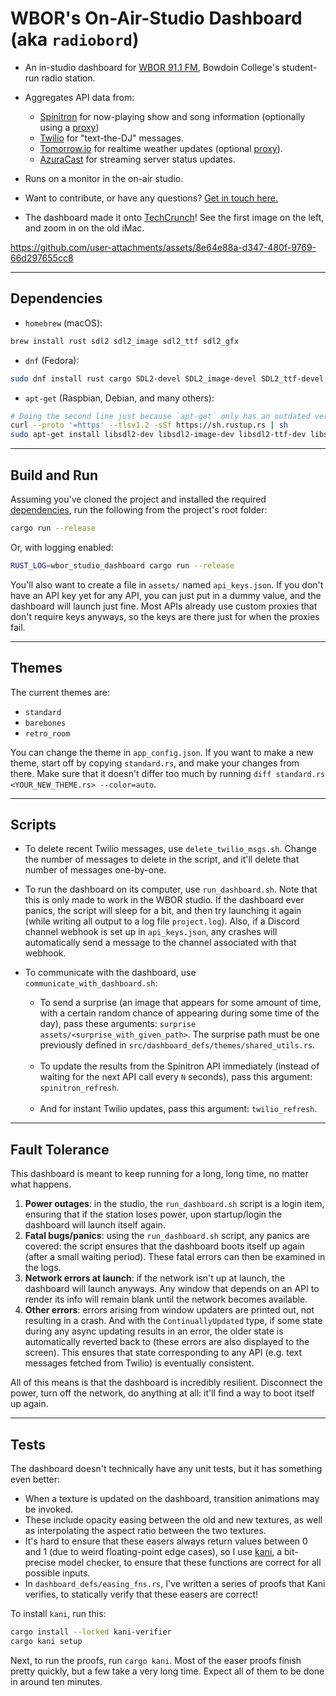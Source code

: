 # WBOR's On-Air-Studio Dashboard (aka `radiobord`)

- An in-studio dashboard for [WBOR 91.1 FM](https://wbor.org/), Bowdoin College's student-run radio station.

- Aggregates API data from:
  - [Spinitron](https://spinitron.com/) for now-playing show and song information (optionally using a [proxy](https://github.com/WBOR-91-1-FM/spinitron-proxy/))
  - [Twilio](https://www.twilio.com/) for "text-the-DJ" messages.
  - [Tomorrow.io](https://www.tomorrow.io/) for realtime weather updates (optional [proxy](https://github.com/WBOR-91-1-FM/wbor-weather-proxy)).
  - [AzuraCast](https://github.com/AzuraCast/AzuraCast/) for streaming server status updates.

- Runs on a monitor in the on-air studio.
- Want to contribute, or have any questions? [Get in touch here.](https://wbor.org/contact)
- The dashboard made it onto [TechCrunch](https://techcrunch.com/2025/05/16/thousands-of-people-have-embarked-on-a-virtual-road-trip-via-google-street-view/)! See the first image on the left, and zoom in on the old iMac.

<https://github.com/user-attachments/assets/8e64e88a-d347-480f-9769-66d297655cc8>

---

## Dependencies

- `homebrew` (macOS):

```sh
brew install rust sdl2 sdl2_image sdl2_ttf sdl2_gfx
```

- `dnf` (Fedora):

```sh
sudo dnf install rust cargo SDL2-devel SDL2_image-devel SDL2_ttf-devel SDL2_gfx-devel
```

- `apt-get` (Raspbian, Debian, and many others):

```sh
# Doing the second line just because `apt-get` only has an outdated version of the toolchain:
curl --proto '=https' --tlsv1.2 -sSf https://sh.rustup.rs | sh
sudo apt-get install libsdl2-dev libsdl2-image-dev libsdl2-ttf-dev libsdl2-gfx-dev
```

---

## Build and Run

Assuming you've cloned the project and installed the required [dependencies](#dependencies), run the following from the project's root folder:

```sh
cargo run --release
```

Or, with logging enabled:

```sh
RUST_LOG=wbor_studio_dashboard cargo run --release
```

You'll also want to create a file in `assets/` named `api_keys.json`. If you don't have an API key yet for any API, you can just put in a dummy value, and the dashboard will launch just fine. Most APIs already use custom proxies that don't require keys anyways, so the keys are there just for when the proxies fail.

---

## Themes

The current themes are:

- `standard`
- `barebones`
- `retro_room`

You can change the theme in `app_config.json`.
If you want to make a new theme, start off by copying `standard.rs`, and make your changes from there. Make sure that it doesn't differ too much by running `diff standard.rs <YOUR_NEW_THEME.rs> --color=auto`.

---

## Scripts

- To delete recent Twilio messages, use `delete_twilio_msgs.sh`. Change the number of messages to delete in the script, and it'll delete that number of messages one-by-one.

- To run the dashboard on its computer, use `run_dashboard.sh`. Note that this is only made to work in the WBOR studio. If the dashboard ever panics, the script will sleep for a bit, and then try launching it again (while writing all output to a log file `project.log`). Also, if a Discord channel webhook is set up in `api_keys.json`, any crashes will automatically send a message to the channel associated with that webhook.

- To communicate with the dashboard, use `communicate_with_dashboard.sh`:
  - To send a surprise (an image that appears for some amount of time, with a certain random chance of appearing during some time of the day), pass these arguments: `surprise assets/<surprise_with_given_path>`. The surprise path must be one previously defined in `src/dashboard_defs/themes/shared_utils.rs`.
  <br>

  - To update the results from the Spinitron API immediately (instead of waiting for the next API call every `N` seconds), pass this argument: `spinitron_refresh`.
  <br>

  - And for instant Twilio updates, pass this argument: `twilio_refresh`.

---

## Fault Tolerance

This dashboard is meant to keep running for a long, long time, no matter what happens.

1. **Power outages**: in the studio, the `run_dashboard.sh` script is a login item, ensuring that if the station loses power, upon startup/login the dashboard will launch itself again.
2. **Fatal bugs/panics**: using the `run_dashboard.sh` script, any panics are covered: the script ensures that the dashboard boots itself up again (after a small waiting period). These fatal errors can then be examined in the logs.
3. **Network errors at launch**: if the network isn't up at launch, the dashboard will launch anyways. Any window that depends on an API to render its info will remain blank until the network becomes available.
4. **Other errors**: errors arising from window updaters are printed out, not resulting in a crash. And with the `ContinuallyUpdated` type, if some state during any async updating results in an error, the older state is automatically reverted back to (these errors are also displayed to the screen). This ensures that state corresponding to any API (e.g. text messages fetched from Twilio) is eventually consistent.

All of this means is that the dashboard is incredibly resilient. Disconnect the power, turn off the network, do anything at all: it'll find a way to boot itself up again.

---

## Tests

The dashboard doesn't technically have any unit tests, but it has something even better:

- When a texture is updated on the dashboard, transition animations may be invoked.
- These include opacity easing between the old and new textures, as well as interpolating the aspect ratio between the two textures.
- It's hard to ensure that these easers always return values between 0 and 1 (due to weird floating-point edge cases), so I use [kani](https://github.com/model-checking/kani), a bit-precise model checker, to ensure that these functions are correct for all possible inputs.
- In `dashboard_defs/easing_fns.rs`, I've written a series of proofs that Kani verifies, to statically verify that these easers are correct!

To install `kani`, run this:

```sh
cargo install --locked kani-verifier
cargo kani setup
```

Next, to run the proofs, run `cargo kani`. Most of the easer proofs finish pretty quickly, but a few take a very long time. Expect all of them to be done in around ten minutes.
